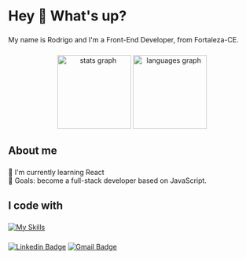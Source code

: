  
<h1 align="left">Hey 👋 What's up?</h1>

###

<p align="left">My name is Rodrigo and I'm a Front-End Developer, from Fortaleza-CE.</p>

###

<div align="center">
  <img src="https://github-readme-stats.vercel.app/api?username=rxdrigocrn&hide_title=false&hide_rank=false&show_icons=true&include_all_commits=true&count_private=true&disable_animations=false&theme=dracula&locale=en&hide_border=false&order=1" height="150" alt="stats graph"  />
  <img src="https://github-readme-stats.vercel.app/api/top-langs?username=rxdrigocrn&locale=en&hide_title=false&layout=compact&card_width=320&langs_count=5&theme=dracula&hide_border=false&order=2" height="150" alt="languages graph"  />
</div>

###

<h2 align="left">About me</h2>

###

<p align="left">🌱 I'm currently learning React<br>🎯 Goals: become a full-stack developer based on JavaScript.</p>

###

<h2 align="left">I code with</h2>

###

  [![My Skills](https://skillicons.dev/icons?i=js,html,css,react,bootstrap)](https://skillicons.dev)

###

[![Linkedin Badge](https://img.shields.io/badge/-Rodrigo%20Cirino-00875f?style=flat-square&logo=Linkedin&color=blue&link=https://www.linkedin.com/in/rodrigo-cirino/)](https://www.linkedin.com/in/rodrigo-cirino/) 
[![Gmail Badge](https://img.shields.io/badge/-rodrigocirinocl@gmail.com-00875f?style=flat-square&logo=Gmail&color=blue&logoColor=white&link=mailto:rodrigocirinocl@gmail.com)](mailto:rodrigocirinocl@gmail.com)

